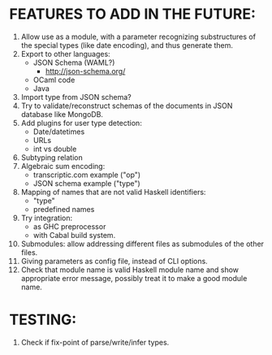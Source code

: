 FEATURES TO ADD IN THE FUTURE:
==============================

1. Allow use as a module, with a parameter recognizing substructures of the special types (like date encoding), and thus generate them.
2. Export to other languages:
    * JSON Schema (WAML?)
        - http://json-schema.org/
    * OCaml code
    * Java
3. Import type from JSON schema?
4. Try to validate/reconstruct schemas of the documents in JSON database like MongoDB.
5. Add plugins for user type detection:
    * Date/datetimes
    * URLs
    * int vs double
6. Subtyping relation
7. Algebraic sum encoding:
    * transcriptic.com example ("op")
    * JSON schema example ("type")
8. Mapping of names that are not valid Haskell identifiers:
    * "type"
    * predefined names
9. Try integration:
    * as GHC preprocessor
    * with Cabal build system.
10. Submodules: allow addressing different files as submodules of the other files.
11. Giving parameters as config file, instead of CLI options.
12. Check that module name is valid Haskell module name and show appropriate error message, possibly treat it to make a good module name.

TESTING:
========
1. Check if fix-point of parse/write/infer types.

